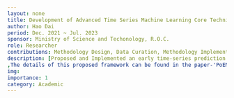 ```yaml
---
layout: none
title: Development of Advanced Time Series Machine Learning Core Techniques and Integrated Tools
author: Hao Dai
period: Dec. 2021 ~ Jul. 2023
sponsor: Ministry of Science and Techonology, R.O.C.
role: Researcher
contributions: Methodology Design, Data Curation, Methodology Implementation, Academic Paper Writing
description: [Proposed and Implemented an early time-series prediction algorithm for addressing the sepsis prediction problem,Evaluated the method with other State-of-the-art methods on large-scale real-world medical data.
,The details of this proposed framework can be found in the paper-'PoEMS: Policy Network-based Early Warning Monitoring System for Sepsis in Intensive Care Units'] 
img: 
importance: 1
category: Academic
---
```

